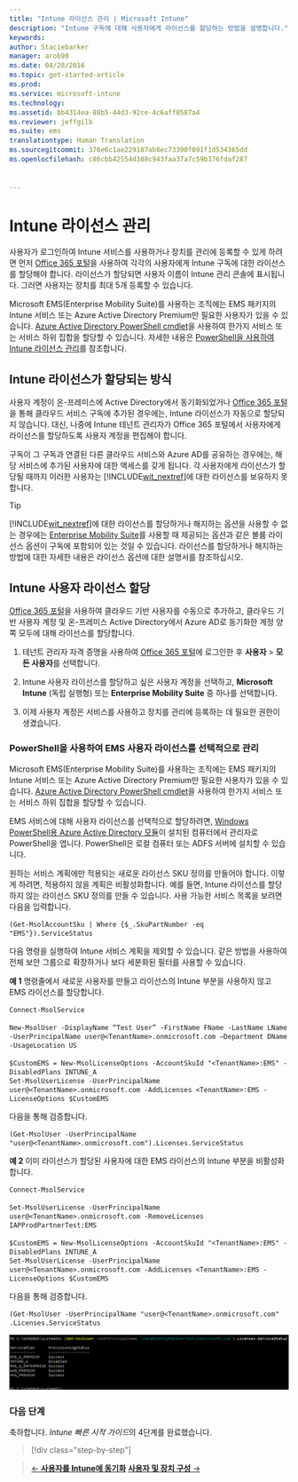 ```yaml
---
title: "Intune 라이선스 관리 | Microsoft Intune"
description: "Intune 구독에 대해 사용자에게 라이선스를 할당하는 방법을 설명합니다."
keywords: 
author: Staciebarker
manager: arob98
ms.date: 04/28/2016
ms.topic: get-started-article
ms.prod: 
ms.service: microsoft-intune
ms.technology: 
ms.assetid: bb4314ea-88b5-44d3-92ce-4c6aff0587a4
ms.reviewer: jeffgilb
ms.suite: ems
translationtype: Human Translation
ms.sourcegitcommit: 376e6c1ae229187ab8ec73390f091f1d534365dd
ms.openlocfilehash: c86cbb42554d388c943faa37a7c59b376fdaf287


---
```


# Intune 라이선스 관리
사용자가 로그인하여 Intune 서비스를 사용하거나 장치를 관리에 등록할 수 있게 하려면 먼저 [Office 365 포털](http://go.microsoft.com/fwlink/p/?LinkId=698854)을 사용하여 각각의 사용자에게 Intune 구독에 대한 라이선스를 할당해야 합니다. 라이선스가 할당되면 사용자 이름이 Intune 관리 콘솔에 표시됩니다. 그러면 사용자는 장치를 최대 5개 등록할 수 있습니다.

Microsoft EMS(Enterprise Mobility Suite)를 사용하는 조직에는 EMS 패키지의 Intune 서비스 또는 Azure Active Directory Premium만 필요한 사용자가 있을 수 있습니다. [Azure Active Directory PowerShell cmdlet](https://msdn.microsoft.com/library/jj151815.aspx)을 사용하여 한가지 서비스 또는 서비스 하위 집합을 할당할 수 있습니다. 자세한 내용은 [PowerShell을 사용하여 Intune 라이선스 관리](start-with-a-paid-subscription-to-microsoft-intune-step-4-posh.md)를 참조합니다.

## Intune 라이선스가 할당되는 방식
사용자 계정이 온-프레미스에 Active Directory에서 동기화되었거나 [Office 365 포털](http://go.microsoft.com/fwlink/p/?LinkId=698854)을 통해 클라우드 서비스 구독에 추가된 경우에는, Intune 라이선스가 자동으로 할당되지 않습니다. 대신, 나중에 Intune 테넌트 관리자가 Office 365 포털에서 사용자에게 라이선스를 할당하도록 사용자 계정을 편집해야 합니다.

구독이 그 구독과 연결된 다른 클라우드 서비스와 Azure AD를 공유하는 경우에는, 해당 서비스에 추가된 사용자에 대한 액세스를 갖게 됩니다. 각 사용자에게 라이선스가 할당될 때까지 이러한 사용자는 [!INCLUDE[wit_nextref](../includes/wit_nextref_md.md)]에 대한 라이선스를 보유하지 못합니다.

> [!TIP]
> [!INCLUDE[wit_nextref](../includes/wit_nextref_md.md)]에 대한 라이선스를 할당하거나 해지하는 옵션을 사용할 수 없는 경우에는 [Enterprise Mobility Suite](https://www.microsoft.com/en-us/server-cloud/enterprise-mobility/overview.aspx)를 사용할 때 제공되는 옵션과 같은 볼륨 라이선스 옵션이 구독에 포함되어 있는 것일 수 있습니다. 라이선스를 할당하거나 해지하는 방법에 대한 자세한 내용은 라이선스 옵션에 대한 설명서를 참조하십시오.

## Intune 사용자 라이선스 할당

[Office 365 포털](http://go.microsoft.com/fwlink/p/?LinkId=698854)을 사용하여 클라우드 기반 사용자를 수동으로 추가하고, 클라우드 기반 사용자 계정 및 온-프레미스 Active Directory에서 Azure AD로 동기화한 계정 양쪽 모두에 대해 라이선스를 할당합니다.

1.  테넌트 관리자 자격 증명을 사용하여 [Office 365 포털](http://go.microsoft.com/fwlink/p/?LinkId=698854)에 로그인한 후 **사용자** > **모든 사용자**를 선택합니다.

2.  Intune 사용자 라이선스를 할당하고 싶은 사용자 계정을 선택하고, **Microsoft Intune** (독립 실행형) 또는 **Enterprise Mobility Suite** 중 하나를 선택합니다.

3.  이제 사용자 계정은 서비스를 사용하고 장치를 관리에 등록하는 데 필요한 권한이 생겼습니다.

### PowerShell을 사용하여 EMS 사용자 라이선스를 선택적으로 관리
Microsoft EMS(Enterprise Mobility Suite)를 사용하는 조직에는 EMS 패키지의 Intune 서비스 또는 Azure Active Directory Premium만 필요한 사용자가 있을 수 있습니다. [Azure Active Directory PowerShell cmdlet](https://msdn.microsoft.com/library/jj151815.aspx)을 사용하여 한가지 서비스 또는 서비스 하위 집합을 할당할 수 있습니다. 

EMS 서비스에 대해 사용자 라이선스를 선택적으로 할당하려면, [Windows PowerShell용 Azure Active Directory 모듈](https://msdn.microsoft.com/library/jj151815.aspx#bkmk_installmodule)이 설치된 컴퓨터에서 관리자로 PowerShell을 엽니다. PowerShell은 로컬 컴퓨터 또는 ADFS 서버에 설치할 수 있습니다.

원하는 서비스 계획에만 적용되는 새로운 라이선스 SKU 정의를 만들어야 합니다. 이렇게 하려면, 적용하지 않을 계획은 비활성화합니다. 예를 들면, Intune 라이선스를 할당하지 않는 라이선스 SKU 정의를 만들 수 있습니다. 사용 가능한 서비스 목록을 보려면 다음을 입력합니다.
 
    (Get-MsolAccountSku | Where {$_.SkuPartNumber -eq "EMS"}).ServiceStatus 

다음 명령을 실행하여 Intune 서비스 계획을 제외할 수 있습니다. 같은 방법을 사용하여 전체 보안 그룹으로 확장하거나 보다 세분화된 필터를 사용할 수 있습니다. 

**예 1** 명령줄에서 새로운 사용자를 만들고 라이선스의 Intune 부분을 사용하지 않고 EMS 라이선스를 할당합니다.

    Connect-MsolService 
        
    New-MsolUser -DisplayName “Test User” -FirstName FName -LastName LName -UserPrincipalName user@<TenantName>.onmicrosoft.com –Department DName -UsageLocation US
    
    $CustomEMS = New-MsolLicenseOptions -AccountSkuId "<TenantName>:EMS" -DisabledPlans INTUNE_A
    Set-MsolUserLicense -UserPrincipalName user@<TenantName>.onmicrosoft.com -AddLicenses <TenantName>:EMS -LicenseOptions $CustomEMS 
    

다음을 통해 검증합니다.

    (Get-MsolUser -UserPrincipalName "user@<TenantName>.onmicrosoft.com").Licenses.ServiceStatus

**예 2** 이미 라이선스가 할당된 사용자에 대한 EMS 라이선스의 Intune 부분을 비활성화합니다.

    Connect-MsolService 
    
    Set-MsolUserLicense -UserPrincipalName user@<TenantName>.onmicrosoft.com -RemoveLicenses IAPProdPartnerTest:EMS
    
    $CustomEMS = New-MsolLicenseOptions -AccountSkuId "<TenantName>:EMS" -DisabledPlans INTUNE_A
    Set-MsolUserLicense -UserPrincipalName user@<TenantName>.onmicrosoft.com -AddLicenses <TenantName>:EMS -LicenseOptions $CustomEMS
 
다음을 통해 검증합니다.
 
    (Get-MsolUser -UserPrincipalName "user@<TenantName>.onmicrosoft.com" .Licenses.ServiceStatus

![PoSH-AddLic-Verify](./media/posh-addlic-verify.png)

### 다음 단계
축하합니다. *Intune 빠른 시작 가이드*의 4단계를 완료했습니다.
>[!div class="step-by-step"]

>[&larr; **사용자를 Intune에 동기화**](.\start-with-a-paid-subscription-to-microsoft-intune-step-2.md)     [**사용자 및 장치 구성** &rarr;](.\start-with-a-paid-subscription-to-microsoft-intune-step-5.md)  



<!--HONumber=Jul16_HO3-->


